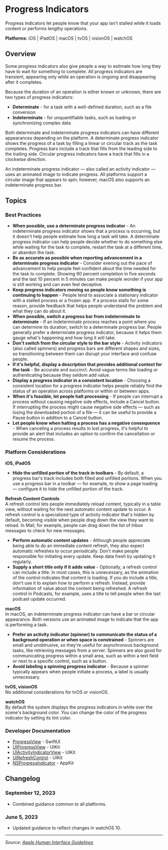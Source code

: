 # Progress Indicators

Progress indicators let people know that your app isn't stalled while it loads content or performs lengthy operations.

**Platforms:** iOS | iPadOS | macOS | tvOS | visionOS | watchOS

## Overview

Some progress indicators also give people a way to estimate how long they have to wait for something to complete. All progress indicators are transient, appearing only while an operation is ongoing and disappearing after it completes.

Because the duration of an operation is either known or unknown, there are two types of progress indicators:

- **Determinate** - for a task with a well-defined duration, such as a file conversion
- **Indeterminate** - for unquantifiable tasks, such as loading or synchronizing complex data

Both determinate and indeterminate progress indicators can have different appearances depending on the platform. A determinate progress indicator shows the progress of a task by filling a linear or circular track as the task completes. Progress bars include a track that fills from the leading side to the trailing side. Circular progress indicators have a track that fills in a clockwise direction.

An indeterminate progress indicator — also called an activity indicator — uses an animated image to indicate progress. All platforms support a circular image that appears to spin; however, macOS also supports an indeterminate progress bar.

## Topics

### Best Practices

- **When possible, use a determinate progress indicator** - An indeterminate progress indicator shows that a process is occurring, but it doesn't help people estimate how long a task will take. A determinate progress indicator can help people decide whether to do something else while waiting for the task to complete, restart the task at a different time, or abandon the task.
- **Be as accurate as possible when reporting advancement in a determinate progress indicator** - Consider evening out the pace of advancement to help people feel confident about the time needed for the task to complete. Showing 90 percent completion in five seconds and the last 10 percent in 5 minutes can make people wonder if your app is still working and can even feel deceptive.
- **Keep progress indicators moving so people know something is continuing to happen** - People tend to associate a stationary indicator with a stalled process or a frozen app. If a process stalls for some reason, provide feedback that helps people understand the problem and what they can do about it.
- **When possible, switch a progress bar from indeterminate to determinate** - If an indeterminate process reaches a point where you can determine its duration, switch to a determinate progress bar. People generally prefer a determinate progress indicator, because it helps them gauge what's happening and how long it will take.
- **Don't switch from the circular style to the bar style** - Activity indicators (also called spinners) and progress bars are different shapes and sizes, so transitioning between them can disrupt your interface and confuse people.
- **If it's helpful, display a description that provides additional context for the task** - Be accurate and succinct. Avoid vague terms like loading or authenticating because they seldom add value.
- **Display a progress indicator in a consistent location** - Choosing a consistent location for a progress indicator helps people reliably find the status of an operation across platforms or within or between apps.
- **When it's feasible, let people halt processing** - If people can interrupt a process without causing negative side effects, include a Cancel button. If interrupting the process might cause negative side effects — such as losing the downloaded portion of a file — it can be useful to provide a Pause button in addition to a Cancel button.
- **Let people know when halting a process has a negative consequence** - When canceling a process results in lost progress, it's helpful to provide an alert that includes an option to confirm the cancellation or resume the process.

### Platform Considerations

**iOS, iPadOS**  
- **Hide the unfilled portion of the track in toolbars** - By default, a progress bar's track includes both filled and unfilled portions. When you use a progress bar in a toolbar — for example, to show a page loading — configure it to hide the unfilled portion of the track.

**Refresh Content Controls**  
A refresh control lets people immediately reload content, typically in a table view, without waiting for the next automatic content update to occur. A refresh control is a specialized type of activity indicator that's hidden by default, becoming visible when people drag down the view they want to reload. In Mail, for example, people can drag down the list of Inbox messages to check for new messages.

- **Perform automatic content updates** - Although people appreciate being able to do an immediate content refresh, they also expect automatic refreshes to occur periodically. Don't make people responsible for initiating every update. Keep data fresh by updating it regularly.
- **Supply a short title only if it adds value** - Optionally, a refresh control can include a title. In most cases, this is unnecessary, as the animation of the control indicates that content is loading. If you do include a title, don't use it to explain how to perform a refresh. Instead, provide information of value about the content being refreshed. A refresh control in Podcasts, for example, uses a title to tell people when the last podcast update occurred.

**macOS**  
In macOS, an indeterminate progress indicator can have a bar or circular appearance. Both versions use an animated image to indicate that the app is performing a task.

- **Prefer an activity indicator (spinner) to communicate the status of a background operation or when space is constrained** - Spinners are small and unobtrusive, so they're useful for asynchronous background tasks, like retrieving messages from a server. Spinners are also good for communicating progress within a small area, such as within a text field or next to a specific control, such as a button.
- **Avoid labeling a spinning progress indicator** - Because a spinner typically appears when people initiate a process, a label is usually unnecessary.

**tvOS, visionOS**  
No additional considerations for tvOS or visionOS.

**watchOS**  
By default the system displays the progress indicators in white over the scene's background color. You can change the color of the progress indicator by setting its tint color.

### Developer Documentation

- [ProgressView](https://developer.apple.com/documentation/swiftui/progressview) - SwiftUI
- [UIProgressView](https://developer.apple.com/documentation/uikit/uiprogressview) - UIKit
- [UIActivityIndicatorView](https://developer.apple.com/documentation/uikit/uiactivityindicatorview) - UIKit
- [UIRefreshControl](https://developer.apple.com/documentation/uikit/uirefreshcontrol) - UIKit
- [NSProgressIndicator](https://developer.apple.com/documentation/appkit/nsprogressindicator) - AppKit

## Changelog

### September 12, 2023
- Combined guidance common to all platforms.

### June 5, 2023
- Updated guidance to reflect changes in watchOS 10.

---

*Source: [Apple Human Interface Guidelines](https://developer.apple.com/design/human-interface-guidelines/progress-indicators)*